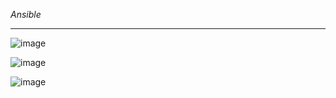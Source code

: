 $Ansible$

---
![image](https://github.com/rio-ke/workman/assets/88568938/dd5c21c2-383a-465f-![image](https://github.com/rio-ke/workman/assets/88568938/52b51544-ade6-4ac8-8b0b-34bc3a3ef265)aadb-f67df340e4ac)

![image](https://github.com/rio-ke/workman/assets/88568938/38fe211e-6e20-457e-9262-fbbd5c7ee074)

![image](https://github.com/rio-ke/workman/assets/88568938/2bf45787-dc96-46d6-be25-aa35c536f007)
